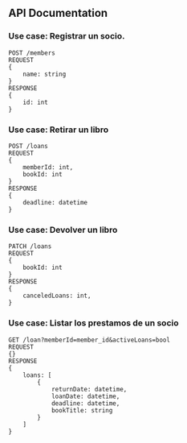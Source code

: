 ## API Documentation

### Use case: Registrar un socio.

```
POST /members
REQUEST 
{
    name: string
}
RESPONSE
{
    id: int
}
```

### Use case: Retirar un libro
```
POST /loans
REQUEST
{
    memberId: int,
    bookId: int
}
RESPONSE
{
    deadline: datetime
}
```

### Use case: Devolver un libro
```
PATCH /loans
REQUEST
{
    bookId: int
}
RESPONSE
{
    canceledLoans: int,
}
```

### Use case: Listar los prestamos de un socio
```
GET /loan?memberId=member_id&activeLoans=bool
REQUEST
{}
RESPONSE
{
    loans: [
        {
            returnDate: datetime,
            loanDate: datetime,
            deadline: datetime,
            bookTitle: string
        }
    ]
}
```